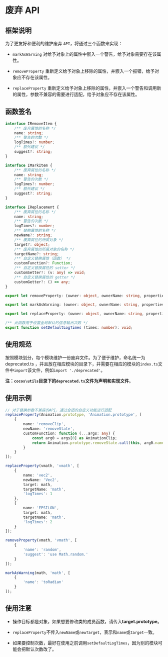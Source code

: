 # 废弃 API

## 框架说明

为了更友好和便利的维护废弃 `API`，将通过三个函数来实现：

- `markAsWarning` 对给予对象上的属性中嵌入一个警告，给予对象需要存在该属性。

- `removeProperty` 重新定义给予对象上移除的属性，并嵌入一个报错，给予对象应不存在该属性。

- `replaceProperty` 重新定义给予对象上移除的属性，并嵌入一个警告和调用新的属性，参数不兼容的需要进行适配，给予对象应不存在该属性。

## 函数签名

```typescript
interface IRemoveItem {
    /** 废弃属性的名称 */
    name: string;
    /** 警告的次数 */
    logTimes?: number;
    /** 额外建议 */
    suggest?: string;
}

interface IMarkItem {
    /** 废弃属性的名称 */
    name: string;
    /** 警告的次数 */
    logTimes?: number;
    /** 额外建议 */
    suggest?: string;
}

interface IReplacement {
    /** 废弃属性的名称 */
    name: string;
    /** 警告的次数 */
    logTimes?: number;
    /** 替换属性的名称 */
    newName?: string;
    /** 废弃属性的所属对象 */
    target?: object;
    /** 废弃属性的所属对象的名称 */
    targetName?: string;
    /** 自定义替换属性（函数） */
    customFunction?: Function;
    /** 自定义替换属性的 setter */
    customSetter?: (v: any) => void;
    /** 自定义替换属性的 getter */
    customGetter?: () => any;
}

export let removeProperty: (owner: object, ownerName: string, properties: IRemoveItem[]) => void;

export let markAsWarning: (owner: object, ownerName: string, properties: IMarkItem[]) => void;

export let replaceProperty: (owner: object, ownerName: string, properties: IReplacement[]) => void;

/** 此函数用于设置全局默认的信息输出次数 */
export function setDefaultLogTimes (times: number): void;
```

## 使用规范

按照模块划分，每个模块维护一份废弃文件。为了便于维护，命名统一为 deprecated.ts ，并且放在相应模块的目录下，并需要在相应的模块的`index.ts`文件中`import`该文件，例如`import './deprecated'`。

**注：`cocos\utils`目录下的`deprecated.ts`文件为声明和实现文件**。

## 使用示例

```typescript
// 对于替换参数不兼容的API，通过合适的自定义功能进行适配
replaceProperty(Animation.prototype, 'Animation.prototype', [
    {
        name: 'removeClip',
        newName: 'removeState',
        customFunction: function (...args: any) {
            const arg0 = args[0] as AnimationClip;
            return Animation.prototype.removeState.call(this, arg0.name);
        }
    }
]);

replaceProperty(vmath, 'vmath', [
    {
        name: 'vec2',
        newName: 'Vec2',
        target: math,
        targetName: 'math',
        'logTimes': 1
    },
    {
        name: 'EPSILON',
        target: math,
        targetName: 'math',
        'logTimes': 2
    }
]);

removeProperty(vmath, 'vmath', [
    {
        'name': 'random',
        'suggest': 'use Math.random.'
    }
]);

markAsWarning(math, 'math', [
    {
        'name': 'toRadian'
    }
]);
```

## 使用注意

- 操作目标都是对象，如果想要修改类的成员函数，请传入**target.prototype**。

- `replaceProperty`不传入`newName`或`newTarget`，表示和`name`或`target`一致。

- 如果要控制次数，最好在使用之前调用`setDefaultLogTimes`，因为别的模块可能会把默认次数改了。
